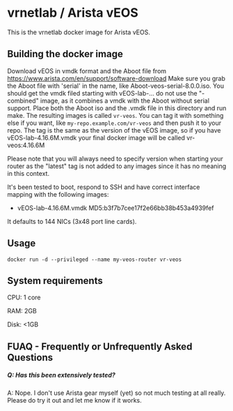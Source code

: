 vrnetlab / Arista vEOS
======================
This is the vrnetlab docker image for Arista vEOS.

Building the docker image
-------------------------
Download vEOS in vmdk format and the Aboot file from 
https://www.arista.com/en/support/software-download
Make sure you grab the Aboot file with 'serial' in the name, like
Aboot-veos-serial-8.0.0.iso. You should get the vmdk filed starting with
vEOS-lab-... do not use the "-combined" image, as it combines a vmdk with the
Aboot without serial support. Place both the Aboot iso and the .vmdk file in
this directory and run make. The resulting images is called `vr-veos`. You can
tag it with something else if you want, like `my-repo.example.com/vr-veos` and
then push it to your repo. The tag is the same as the version of the vEOS
image, so if you have vEOS-lab-4.16.6M.vmdk your final docker image will be
called vr-veos:4.16.6M

Please note that you will always need to specify version when starting your
router as the "latest" tag is not added to any images since it has no meaning
in this context.

It's been tested to boot, respond to SSH and have correct interface mapping
with the following images:

 * vEOS-lab-4.16.6M.vmdk  MD5:b3f7b7cee17f2e66bb38b453a4939fef

It defaults to 144 NICs (3x48 port line cards).

Usage
-----
```
docker run -d --privileged --name my-veos-router vr-veos
```

System requirements
-------------------
CPU: 1 core

RAM: 2GB

Disk: <1GB


FUAQ - Frequently or Unfrequently Asked Questions
-------------------------------------------------
##### Q: Has this been extensively tested?
A: Nope. I don't use Arista gear myself (yet) so not much testing at all
really.  Please do try it out and let me know if it works.
